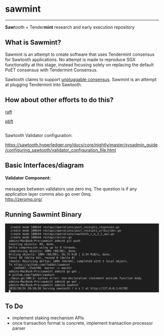 # sawmint

----

**Saw**tooth + Tender**mint** research and early execution repository

## What is Sawmint?

Sawmint is an attempt to create software that uses Tendermint consensus for Sawtooth applications.  No attempt is made to reproduce SGX functionality at this stage, instead focusing solely on replacing the default PoET consensus with Tendermint Consensus.  

Sawtooth claims to support [unpluggable consensus](https://github.com/danintel/sawtooth-faq/blob/master/consensus.rst).  Sawmint is an attempt at plugging Tendermint into Sawtooth.  

## How about other efforts to do this?

[raft](https://github.com/hyperledger/sawtooth-raft)

[pbft](https://github.com/hyperledger/sawtooth-pbft)

##

Sawtooth Validator configuration:

https://sawtooth.hyperledger.org/docs/core/nightly/master/sysadmin_guide/configuring_sawtooth/validator_configuration_file.html

## Basic Interfaces/diagram


#### Validator Component:

messages between validators use zero mq.  The question is if any application layer comms also go over 0mq.  
http://zeromq.org/

## Running Sawmint Binary
![alt text](https://github.com/c360dev/sawmint/blob/master/inaction.png)

## To Do 
- implement staking mechanism APIs
- once transaction format is concrete, implement transaction processor parser
